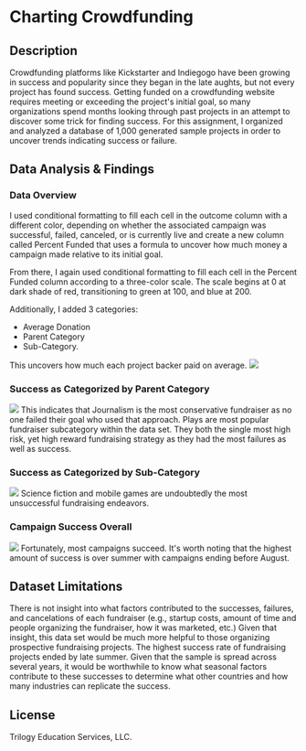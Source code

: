 # Charting Crowdfunding

## Description
Crowdfunding platforms like Kickstarter and Indiegogo have been growing in success and popularity since they began in the late aughts, but not every project has found success. 
Getting funded on a crowdfunding website requires meeting or exceeding the project's initial goal, so many organizations spend months looking through past projects in an attempt to discover some trick for finding success. For this assignment, I organized and analyzed a database of 1,000 generated sample projects in order to uncover trends indicating success or failure.

## Data Analysis & Findings

### Data Overview
I used conditional formatting to fill each cell in the outcome column with a different color, depending on whether the associated campaign was successful, failed, canceled, or is currently live and create a new column called Percent Funded that uses a formula to uncover how much money a campaign made relative to its initial goal.

From there, I again used conditional formatting to fill each cell in the Percent Funded column according to a three-color scale. The scale begins at 0 at dark shade of red, transitioning to green at 100, and blue at 200. 

Additionally, I added 3 categories:
* Average Donation 
* Parent Category
* Sub-Category. 

This uncovers how much each project backer paid on average.
<img src="https://user-images.githubusercontent.com/102936852/204906558-6d941dde-23ed-448c-9c3b-7443a701ee3a.png">

### Success as Categorized by Parent Category
<img src="https://user-images.githubusercontent.com/102936852/204907364-bf3b6528-485c-4424-b090-c2a726da80b4.png">
This indicates that Journalism is the most conservative fundraiser as no one failed their goal who used that approach. Plays are most popular fundraiser subcategory within the data set. They both the single most high risk, yet high reward fundraising strategy as they had the most failures as well as success.

### Success as Categorized by Sub-Category
<img src="https://user-images.githubusercontent.com/102936852/204907432-29b19f2a-6048-4706-a5df-4b0a4f841342.png">
Science fiction and mobile games are undoubtedly the most unsuccessful fundraising endeavors.

### Campaign Success Overall
<img src="https://user-images.githubusercontent.com/102936852/204907477-f06f0e30-4a70-4d2b-bf37-e17a9dcbe499.png">
Fortunately, most campaigns succeed. It's worth noting that the highest amount of success is over summer with campaigns ending before August.

## Dataset Limitations
There is not insight into what factors contributed to the successes, failures, and cancelations of each fundraiser (e.g., startup costs, amount of time and people organizing the fundraiser, how it was marketed, etc.) Given that insight, this data set would be much more helpful to those organizing prospective fundraising projects. The highest success rate of fundraising projects ended by late summer. Given that the sample is spread across several years, it would be worthwhile to know what seasonal factors contribute to these successes to determine what other countries and how many industries can replicate the success.
## License
Trilogy Education Services, LLC.
